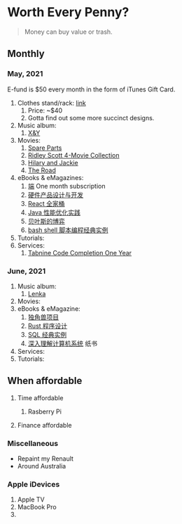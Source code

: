 # Worth Every Penny?

> Money can buy value or trash.

## Monthly

### May, 2021

E-fund is $50 every month in the form of iTunes Gift Card.

1. Clothes stand/rack: [link](https://d.pr/F9IL2m)
   1. Price: ~$40
   2. Gotta find out some more succinct designs.
2. Music album:
   1. [X&Y](https://music.apple.com/us/album/x-y/1123076757)
3. Movies:
   1. [Spare Parts](https://itunes.apple.com/us/movie/spare-parts/id955041500?ign-mpt=uo%3D2)
   2. [Ridley Scott 4-Movie Collection](https://itunes.apple.com/us/movie-collection/ridley-scott-4-movie-collection/id1496413311?ign-mpt=uo%3D4)
   3. [Hilary and Jackie](https://itunes.apple.com/us/movie/hilary-and-jackie/id437292270)
   4. [The Road](https://tv.apple.com/us/movie/the-road/umc.cmc.61hv56z41mrkshnxjmsxffqt9)
4. eBooks & eMagazines:
   1. [端](https://theinitium.com) One month subscription
   2. [硬件产品设计与开发](https://www.ituring.com.cn/book/1597)
   3. [React 全家桶](https://www.ituring.com.cn/book/2673)
   4. [Java 性能优化实践](https://www.ituring.com.cn/book/2085)
   5. [贝叶斯的博弈](https://www.ituring.com.cn/book/2691)
   6. [bash shell 脚本编程经典实例](https://www.ituring.com.cn/book/2587)
5. Tutorials:
6. Services:
   1. [Tabnine Code Completion One Year](https://www.tabnine.com)

### June, 2021

1. Music album:
   1. [Lenka](https://music.apple.com/us/album/lenka-expanded-edition/1460863383)
2. Movies:
3. eBooks & eMagazine:
   1. [独角兽项目](https://www.ituring.com.cn/book/2881)
   2. [Rust 程序设计](https://www.ituring.com.cn/book/2101)
   3. [SQL 经典实例](https://www.ituring.com.cn/book/1691)
   4. [深入理解计算机系统](https://book.douban.com/subject/26912767/) 纸书
4. Services:
5. Tutorials:

## When affordable

1. Time affordable

   1. Rasberry Pi

2. Finance affordable

### Miscellaneous

- Repaint my Renault
- Around Australia

### Apple iDevices

1. Apple TV
2. MacBook Pro
3.

